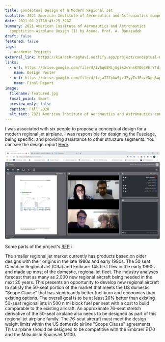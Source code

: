```yaml
---
title: Conceptual Design of a Modern Regional Jet
subtitle: 2021 American Institute of Aeronautics and Astronautics competition
date: 2021-08-21T18:43:25.326Z
summary: 2021 American Institute of Aeronautics and Astronautics
  competition-Airplane Design (I) by Assoc. Prof. A. Banazadeh
draft: false
featured: false
tags:
  - Academic Projects
external_link: https://kiarash-naghavi.netlify.app/project/conceptual-design-of-a-modern-regional-jet/
links:
  - url: https://drive.google.com/file/d/1V6q68MLjGglk2vYhsKY06SVErYTdiVIG/view?usp=sharing
    name: Design Poster
  - url: https://drive.google.com/file/d/1zjaI7Zpbw9jzJ7yyZnJEqzVNpq3wpyNh/view?usp=sharing
    name: Final Report
image:
  filename: featured.jpg
  focal_point: Smart
  preview_only: false
  caption: Fall 2020
  alt_text: 2021 American Institute of Aeronautics and Astronautics competition
---
```

I was associated with six people to propose a conceptual design for a modern regional jet airplane. I was responsible for designing the Fuselage, being specific, and providing assistance to other structure segments. You can see the design report [Here](https://drive.google.com/file/d/1zjaI7Zpbw9jzJ7yyZnJEqzVNpq3wpyNh/view?usp=sharing).

![Team meeting](tg_image_2108201036.jpeg "Team meeting")

Some parts of the project's [RFP](https://www.aiaa.org/docs/default-source/uploadedfiles/education-and-careers/university-students/design-competitions/graduate-team-aircraft-design-competition/aiaa-2021-graduate-team-aircraft-design-rfp---modern-regional-jet-family-(1).pdf?sfvrsn=df0737a7_0) : 

The smaller regional jet market currently has products based on older designs with their origins in the late 1980s and early 1990s. The 50 seat Canadian Regional Jet (CRJ) and Embraer 145 first flew in the early 1990s and made up most of the domestic, regional jet fleet.
The industry analyses forecast that as many as 2,000 new regional aircraft being needed in the next 20 years. This presents an opportunity to develop new regional aircraft to satisfy the 50-seat portion of the market that meets the US domestic "Scope Clause" that has significantly better fuel burn and economics than existing options. The overall goal is to be at least 20% better than existing 50-seat regional jets in 500 n mi block fuel per seat with a cost to build comparable to the existing aircraft.
An approximate 76-seat stretch derivative of the 50-seat airplane also needs to be designed as part of this regional jet airplane family. The 76-seat aircraft must meet the design weight limits within the US domestic airline "Scope Clause" agreements. This airplane should be designed to be competitive with the Embraer E170 and the Mitsubishi SpaceJet M100.
